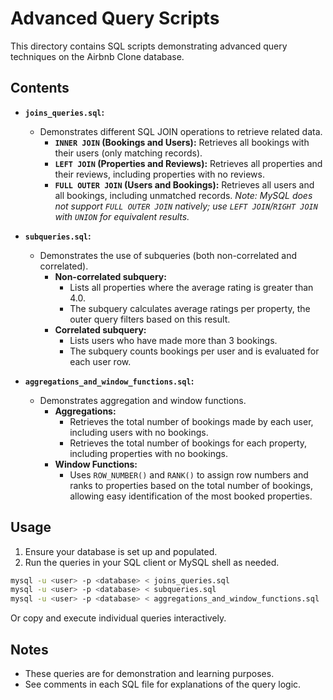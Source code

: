 # Advanced Query Scripts

This directory contains SQL scripts demonstrating advanced query techniques on the Airbnb Clone database.

## Contents

- **`joins_queries.sql`:**

  - Demonstrates different SQL JOIN operations to retrieve related data.
    - **`INNER JOIN` (Bookings and Users):** Retrieves all bookings with their users (only matching records).
    - **`LEFT JOIN` (Properties and Reviews):** Retrieves all properties and their reviews, including properties with no reviews.
    - **`FULL OUTER JOIN` (Users and Bookings):** Retrieves all users and all bookings, including unmatched records.
      _Note: MySQL does not support `FULL OUTER JOIN` natively; use `LEFT JOIN`/`RIGHT JOIN` with `UNION` for equivalent results._

- **`subqueries.sql`:**

  - Demonstrates the use of subqueries (both non-correlated and correlated).
    - **Non-correlated subquery:**
      - Lists all properties where the average rating is greater than 4.0.
      - The subquery calculates average ratings per property, the outer query filters based on this result.
    - **Correlated subquery:**
      - Lists users who have made more than 3 bookings.
      - The subquery counts bookings per user and is evaluated for each user row.

- **`aggregations_and_window_functions.sql`:**
  - Demonstrates aggregation and window functions.
    - **Aggregations:**
      - Retrieves the total number of bookings made by each user, including users with no bookings.
      - Retrieves the total number of bookings for each property, including properties with no bookings.
    - **Window Functions:**
      - Uses `ROW_NUMBER()` and `RANK()` to assign row numbers and ranks to properties based on the total number of bookings, allowing easy identification of the most booked properties.

## Usage

1. Ensure your database is set up and populated.
2. Run the queries in your SQL client or MySQL shell as needed.

```sh
mysql -u <user> -p <database> < joins_queries.sql
mysql -u <user> -p <database> < subqueries.sql
mysql -u <user> -p <database> < aggregations_and_window_functions.sql
```

Or copy and execute individual queries interactively.

## Notes

- These queries are for demonstration and learning purposes.
- See comments in each SQL file for explanations of the query logic.
